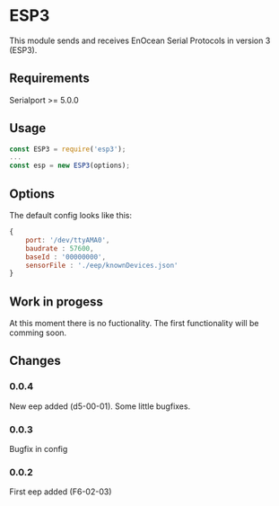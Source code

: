 # ESP3
This module sends and receives EnOcean Serial Protocols in version 3 (ESP3).

## Requirements
Serialport >= 5.0.0

## Usage
```javascript
const ESP3 = require('esp3');
...
const esp = new ESP3(options);
```

## Options
The default config looks like this:

```javascript
{
    port: '/dev/ttyAMA0',
    baudrate : 57600,
    baseId : '00000000',
    sensorFile : './eep/knownDevices.json'
}
```

## Work in progess
At this moment there is no fuctionality.
The first functionality will be comming soon.

## Changes
### 0.0.4
New eep added (d5-00-01).
Some little bugfixes.

### 0.0.3
Bugfix in config

### 0.0.2
First eep added (F6-02-03)
